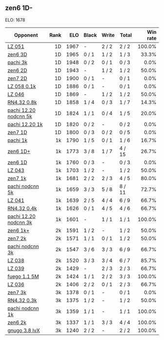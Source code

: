 ## zen6 1D- ##

ELO: 1678

Opponent | Rank | ELO | Black | Write | Total | Win rate
---------|-----:|----:|-------|-------|-------|-------:
[LZ 051](LZ%20051.md) | 1D | 1967 | - | 2 / 2 | 2 / 2 | 100.0%
[zen6 3D](zen6%203D.md) | 1D | 1965 | 0 / 1 | 1 / 2 | 1 / 3 | 33.3%
[pachi 3k](pachi%203k.md) | 1D | 1948 | 0 / 2 | 0 / 1 | 0 / 3 | 0.0%
[zen6 2D](zen6%202D.md) | 1D | 1943 | - | 1 / 2 | 1 / 2 | 50.0%
[zen7 2D](zen7%202D.md) | 1D | 1900 | 0 / 1 | - | 0 / 1 | 0.0%
[LZ 058 0.1k](LZ%20058%200.1k.md) | 1D | 1886 | 0 / 1 | - | 0 / 1 | 0.0%
[LZ 046](LZ%20046.md) | 1D | 1869 | - | 1 / 2 | 1 / 2 | 50.0%
[RN4.32 0.8k](RN4.32%200.8k.md) | 1D | 1858 | 1 / 4 | 0 / 3 | 1 / 7 | 14.3%
[pachi 12.20 nodcnn 5k](pachi%2012.20%20nodcnn%205k.md) | 1D | 1824 | 1 / 1 | 0 / 4 | 1 / 5 | 20.0%
[pachi 12.20 1k](pachi%2012.20%201k.md) | 1D | 1820 | 0 / 2 | - | 0 / 2 | 0.0%
[zen7 1D](zen7%201D.md) | 1D | 1800 | 0 / 3 | 0 / 2 | 0 / 5 | 0.0%
[pachi 1k](pachi%201k.md) | 1k | 1790 | 1 / 5 | 0 / 1 | 1 / 6 | 16.7%
[zen6 1D+](zen6%201D+.md) | 1k | 1773 | 3 / 8 | 1 / 7 | 4 / 15 | 26.7%
[zen6 1D](zen6%201D.md) | 1k | 1760 | 0 / 3 | - | 0 / 3 | 0.0%
[LZ 043](LZ%20043.md) | 1k | 1703 | 1 / 2 | - | 1 / 2 | 50.0%
[zen7 1k](zen7%201k.md) | 1k | 1681 | 2 / 2 | 2 / 3 | 4 / 5 | 80.0%
[pachi nodcnn 5k](pachi%20nodcnn%205k.md) | 1k | 1659 | 3 / 3 | 5 / 8 | 8 / 11 | 72.7%
[LZ 041](LZ%20041.md) | 1k | 1639 | 2 / 5 | 4 / 4 | 6 / 9 | 66.7%
[RN4.32 0.4k](RN4.32%200.4k.md) | 1k | 1626 | 0 / 1 | 4 / 5 | 4 / 6 | 66.7%
[pachi 12.20 nodcnn 3k](pachi%2012.20%20nodcnn%203k.md) | 1k | 1601 | - | 1 / 1 | 1 / 1 | 100.0%
[zen6 1k+](zen6%201k+.md) | 2k | 1591 | 1 / 2 | - | 1 / 2 | 50.0%
[zen7 2k](zen7%202k.md) | 2k | 1571 | 1 / 1 | 0 / 1 | 1 / 2 | 50.0%
[pachi nodcnn 3k](pachi%20nodcnn%203k.md) | 2k | 1547 | 3 / 6 | 3 / 3 | 6 / 9 | 66.7%
[LZ 038](LZ%20038.md) | 2k | 1520 | 3 / 3 | 3 / 4 | 6 / 7 | 85.7%
[LZ 039](LZ%20039.md) | 2k | 1429 | - | 2 / 3 | 2 / 3 | 66.7%
[fuego 1.1 5M](fuego%201.1%205M.md) | 2k | 1424 | 1 / 1 | 2 / 2 | 3 / 3 | 100.0%
[LZ 036](LZ%20036.md) | 2k | 1406 | 2 / 2 | 0 / 1 | 2 / 3 | 66.7%
[zen7 3k](zen7%203k.md) | 3k | 1378 | 0 / 1 | - | 0 / 1 | 0.0%
[RN4.32 0.3k](RN4.32%200.3k.md) | 3k | 1375 | 1 / 2 | - | 1 / 2 | 50.0%
[pachi nodcnn 1k](pachi%20nodcnn%201k.md) | 3k | 1359 | 1 / 1 | - | 1 / 1 | 100.0%
[zen6 2k](zen6%202k.md) | 3k | 1337 | 1 / 1 | 3 / 3 | 4 / 4 | 100.0%
[gnugo 3.8 lvX](gnugo%203.8%20lvX.md) | 3k | 1240 | 2 / 2 | - | 2 / 2 | 100.0%

